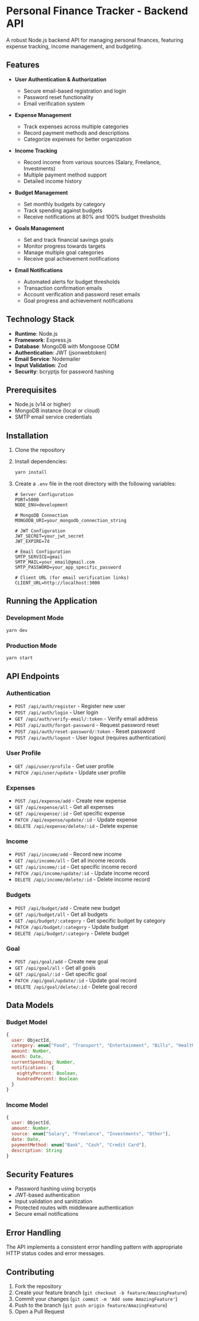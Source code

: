 # Personal Finance Tracker - Backend API

A robust Node.js backend API for managing personal finances, featuring expense tracking, income management, and budgeting.

## Features

- **User Authentication & Authorization**

  - Secure email-based registration and login
  - Password reset functionality
  - Email verification system

- **Expense Management**

  - Track expenses across multiple categories
  - Record payment methods and descriptions
  - Categorize expenses for better organization

- **Income Tracking**

  - Record income from various sources (Salary, Freelance, Investments)
  - Multiple payment method support
  - Detailed income history

- **Budget Management**

  - Set monthly budgets by category
  - Track spending against budgets
  - Receive notifications at 80% and 100% budget thresholds

- **Goals Management**

  - Set and track financial savings goals
  - Monitor progress towards targets
  - Manage multiple goal categories
  - Receive goal achievement notifications

- **Email Notifications**
  - Automated alerts for budget thresholds
  - Transaction confirmation emails
  - Account verification and password reset emails
  - Goal progress and achievement notifications

## Technology Stack

- **Runtime**: Node.js
- **Framework**: Express.js
- **Database**: MongoDB with Mongoose ODM
- **Authentication**: JWT (jsonwebtoken)
- **Email Service**: Nodemailer
- **Input Validation**: Zod
- **Security**: bcryptjs for password hashing

## Prerequisites

- Node.js (v14 or higher)
- MongoDB instance (local or cloud)
- SMTP email service credentials

## Installation

1. Clone the repository
2. Install dependencies:
   ```bash
   yarn install
   ```
3. Create a `.env` file in the root directory with the following variables:

   ```env
   # Server Configuration
   PORT=5000
   NODE_ENV=development

   # MongoDB Connection
   MONGODB_URI=your_mongodb_connection_string

   # JWT Configuration
   JWT_SECRET=your_jwt_secret
   JWT_EXPIRE=7d

   # Email Configuration
   SMTP_SERVICE=gmail
   SMTP_MAIL=your_email@gmail.com
   SMTP_PASSWORD=your_app_specific_password

   # Client URL (for email verification links)
   CLIENT_URL=http://localhost:3000
   ```

## Running the Application

### Development Mode

```bash
yarn dev
```

### Production Mode

```bash
yarn start
```

## API Endpoints

### Authentication

- `POST /api/auth/register` - Register new user
- `POST /api/auth/login` - User login
- `GET /api/auth/verify-email/:token` - Verify email address
- `POST /api/auth/forgot-password` - Request password reset
- `POST /api/auth/reset-password/:token` - Reset password
- `POST /api/auth/logout` - User logout (requires authentication)

### User Profile

- `GET /api/user/profile` - Get user profile
- `PATCH /api/user/update` - Update user profile

### Expenses

- `POST /api/expense/add` - Create new expense
- `GET /api/expense/all` - Get all expenses
- `GET /api/expense/:id` - Get specific expense
- `PATCH /api/expense/update/:id` - Update expense
- `DELETE /api/expense/delete/:id` - Delete expense

### Income

- `POST /api/income/add` - Record new income
- `GET /api/income/all` - Get all income records
- `GET /api/income/:id` - Get specific income record
- `PATCH /api/income/update/:id` - Update income record
- `DELETE /api/income/delete/:id` - Delete income record

### Budgets

- `POST /api/budget/add` - Create new budget
- `GET /api/budget/all` - Get all budgets
- `GET /api/budget/:category` - Get specific budget by category
- `PATCH /api/budget/:category` - Update budget
- `DELETE /api/budget/:category` - Delete budget

### Goal

- `POST /api/goal/add` - Create new goal
- `GET /api/goal/all` - Get all goals
- `GET /api/goal/:id` - Get specific goal
- `PATCH /api/goal/update/:id` - Update goal record
- `DELETE /api/goal/delete/:id` - Delete goal record

## Data Models

### Budget Model

```javascript
{
  user: ObjectId,
  category: enum["Food", "Transport", "Entertainment", "Bills", "Healthcare", "Shopping", "Other"],
  amount: Number,
  month: Date,
  currentSpending: Number,
  notifications: {
    eightyPercent: Boolean,
    hundredPercent: Boolean
  }
}
```

### Income Model

```javascript
{
  user: ObjectId,
  amount: Number,
  source: enum["Salary", "Freelance", "Investments", "Other"],
  date: Date,
  paymentMethod: enum["Bank", "Cash", "Credit Card"],
  description: String
}
```

## Security Features

- Password hashing using bcryptjs
- JWT-based authentication
- Input validation and sanitization
- Protected routes with middleware authentication
- Secure email notifications

## Error Handling

The API implements a consistent error handling pattern with appropriate HTTP status codes and error messages.

## Contributing

1. Fork the repository
2. Create your feature branch (`git checkout -b feature/AmazingFeature`)
3. Commit your changes (`git commit -m 'Add some AmazingFeature'`)
4. Push to the branch (`git push origin feature/AmazingFeature`)
5. Open a Pull Request

